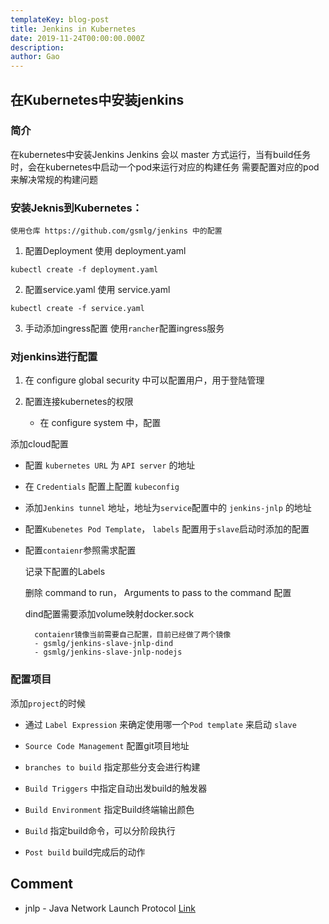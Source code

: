 ```yaml
---
templateKey: blog-post
title: Jenkins in Kubernetes
date: 2019-11-24T00:00:00.000Z
description:
author: Gao
---
```

## 在Kubernetes中安装jenkins

### 简介

在kubernetes中安装Jenkins
Jenkins 会以 master 方式运行，当有build任务时，会在kubernetes中启动一个pod来运行对应的构建任务
需要配置对应的pod来解决常规的构建问题


### 安装Jeknis到Kubernetes：

    使用仓库 https://github.com/gsmlg/jenkins 中的配置

1. 配置Deployment
使用 deployment.yaml
```
kubectl create -f deployment.yaml
```

2. 配置service.yaml
使用 service.yaml
```
kubectl create -f service.yaml
```

3. 手动添加ingress配置
使用`rancher`配置ingress服务

### 对jenkins进行配置

1. 在 configure global security 中可以配置用户，用于登陆管理

2. 配置连接kubernetes的权限

    * 在 configure system 中，配置

添加cloud配置

* 配置 `kubernetes URL` 为 `API server` 的地址

* 在 `Credentials` 配置上配置 `kubeconfig`

* 添加`Jenkins tunnel` 地址，地址为`service`配置中的 `jenkins-jnlp` 的地址

* 配置`Kubenetes Pod Template`， `labels` 配置用于`slave`启动时添加的配置

* 配置`contaienr`参照需求配置
    
    记录下配置的Labels

    删除 command to run， Arguments to pass to the command 配置

    dind配置需要添加volume映射docker.sock

        contaienr镜像当前需要自己配置，目前已经做了两个镜像
        - gsmlg/jenkins-slave-jnlp-dind
        - gsmlg/jenkins-slave-jnlp-nodejs

### 配置项目

添加`project`的时候

- 通过 `Label Expression` 来确定使用哪一个`Pod template` 来启动 `slave`

- `Source Code Management` 配置git项目地址 

- `branches to build` 指定那些分支会进行构建

- `Build Triggers` 中指定自动出发build的触发器

- `Build Environment` 指定Build终端输出颜色

- `Build` 指定build命令，可以分阶段执行

- `Post build` build完成后的动作



## Comment

* jnlp - Java Network Launch Protocol [Link](https://docs.oracle.com/javase/tutorial/deployment/deploymentInDepth/jnlp.html)
